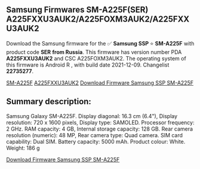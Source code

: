 <h2>Samsung Firmwares SM-A225F(SER) A225FXXU3AUK2/A225FOXM3AUK2/A225FXXU3AUK2</h2>
Download the Samsung firmware for the ✅ <strong>Samsung SSP </strong> ⭐ <strong>SM-A225F</strong> with product code <strong>SER</strong> <strong> from Russia</strong>. This firmware has version number PDA <strong>A225FXXU3AUK2</strong> and CSC A225FOXM3AUK2. The operating system of this firmware is Android R , with build date 2021-12-09. Changelist <strong>22735277</strong>.


[SM-A225F](https://samfirm.shop/samsung/model/SM-A225F)
[A225FXXU3AUK2](https://samfirm.shop/samsung/pda/A225FXXU3AUK2)
[Download Firmware Samsung SSP SM-A225F](https://samfirm.shop/samsung/firmware/481967)
<h2>Summary description:</h2>
<p>Samsung Galaxy SM-A225F. Display diagonal: 16.3 cm (6.4"), Display resolution: 720 x 1600 pixels, Display type: SAMOLED. Processor frequency: 2 GHz. RAM capacity: 4 GB, Internal storage capacity: 128 GB. Rear camera resolution (numeric): 48 MP, Rear camera type: Quad camera. SIM card capability: Dual SIM. Battery capacity: 5000 mAh. Product colour: White. Weight: 186 g</p>


[Download Firmware Samsung SSP SM-A225F](https://samfirm.shop/samsung/firmware/481967)
